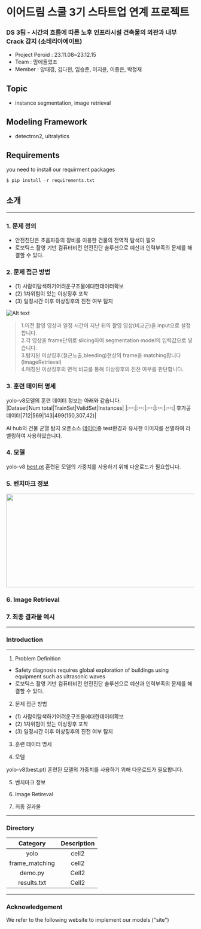 # 이어드림 스쿨 3기 스타트업 연계 프로젝트
### DS 3팀 - 시간의 흐름에 따른 노후 인프라시설 건축물의 외관과 내부 Crack 감지 (소테리아에이트)
- Project Peroid : 23.11.08~23.12.15
- Team : 맘에들었조
- Member : 양태경, 김다현, 임승준, 이지윤, 이종은, 박정재

## Topic
- instance segmentation, image retrieval



## Modeling Framework
- detectron2, ultralytics


## Requirements
you need to install our requirment packages
```python
$ pip install -r requirements.txt
```

## 소개
***
### 1. 문제 정의<br>
- 안전진단은 초음파등의 장비를 이용한 건물의 전역적 탐색이 필요 
- 로보틱스 촬영 기반 컴퓨터비전 안전진단 솔루션으로 예산과 인력부족의 문제를 해결할 수 있다.

### 2. 문제 접근 방법
- (1) 사람이탐색하기어려운구조물에대한데이터확보
- (2) 1차위험이 있는 이상징후 포착
- (3) 일정시간 이후 이상징후의 진전 여부 탐지

![Alt text](jeongjae96/soteria8-crack-detection/images/workflow.jpg)

> 1.이전 촬영 영상과 일정 시간이 지난 뒤의 촬영 영상(비교군)을 input으로 설정합니다.<br>
> 2.각 영상을 frame단위로 slicing하여 segmentation model의 입력값으로 넣습니다.<br>
> 3.탐지된 이상징후(철근노출,bleeding)현상의 frame을 matching합니다 (ImageRetrieval)<br>
> 4.매칭된 이상징후의 면적 비교를 통해 이상징후의 진전 여부를 판단합니다.


### 3. 훈련 데이터 명세

yolo-v8모델의 훈련 데이터 정보는 아래와 같습니다.<br>
|Dataset|Num total|TrainSet|ValidSet|Instances|
|:--:|:--:|:--:|:--:|:--:|
후가공데이터|712|569|143|499(150,307,42)|

AI hub의 건물 균열 탐지 오픈소스 [데이터](https://aihub.or.kr/aihubdata/data/view.do?currMenu=115&topMenu=100&aihubDataSe=realm&dataSetSn=162)중 test환경과 유사한 이미지를 선별하여 라벨링하여 사용하였습니다.

### 4. 모델 


yolo-v8 [best.pt](https://miaow-miaow.tistory.com/83)
훈련된 모델의 가중치를 사용하기 위해 다운로드가 필요합니다.

### 5. 벤치마크 정보
<img src="jeongjae96/soteria8-crack-detection/yolo_benchmark.jpg" width="650px" height="250px">


### 6. Image Retrieval

### 7. 최종 결과물 예시




***

### Introduction
***
1. Problem Definition<br>
- Safety diagnosis requires global exploration of buildings using equipment such as ultrasonic waves 
- 로보틱스 촬영 기반 컴퓨터비전 안전진단 솔루션으로 예산과 인력부족의 문제를 해결할 수 있다.

2. 문제 접근 방법
- (1) 사람이탐색하기어려운구조물에대한데이터확보
- (2) 1차위험이 있는 이상징후 포착
- (3) 일정시간 이후 이상징후의 진전 여부 탐지



3. 훈련 데이터 명세

4. 모델 


yolo-v8(best.pt)
훈련된 모델의 가중치를 사용하기 위해 다운로드가 필요합니다.

5. 벤치마크 정보


6. Image Retireval

7. 최종 결과물




<!--T
### Stacks

|Category|Description|
|:--:|:--:|
|**Languag**e|![Python](https://img.shields.io/badge/python-3670A0?style=for-the-badge&logo=python&logoColor=ffdd54)
|**Storage**|![Google Drive](https://img.shields.io/badge/Google%20Drive-4285F4?style=for-the-badge&logo=googledrive&logoColor=white)|
|**Deeplearning**|![PyTorch](https://img.shields.io/badge/PyTorch-%23EE4C2C.svg?style=for-the-badge&logo=PyTorch&logoColor=white)|
|**ImageProcessing**|![OpenCV](https://img.shields.io/badge/opencv-%23white.svg?style=for-the-badge&logo=opencv&logoColor=white)|
|**Environment**|![Visual Studio Code](https://img.shields.io/badge/Visual%20Studio%20Code-0078d7.svg?style=for-the-badge&logo=visual-studio-code&logoColor=white)![Jupyter Notebook](https://img.shields.io/badge/jupyter-%23FA0F00.svg?style=for-the-badge&logo=jupyter&logoColor=white)![Git](https://img.shields.io/badge/git-%23F05033.svg?style=for-the-badge&logo=git&logoColor=white)![GitHub](https://img.shields.io/badge/github-%23121011.svg?style=for-the-badge&logo=github&logoColor=white)![Ubuntu](https://img.shields.io/badge/Ubuntu-E95420?style=for-the-badge&logo=ubuntu&logoColor=white)|
|**Communication**|![Slack](https://img.shields.io/badge/Slack-4A154B?style=for-the-badge&logo=slack&logoColor=white)![Notion](https://img.shields.io/badge/Notion-%23000000.svg?style=for-the-badge&logo=notion&logoColor=white)![Zoom](https://img.shields.io/badge/Zoom-2D8CFF?style=for-the-badge&logo=zoom&logoColor=white)|
-->








***
### Directory
<!--Table-->
|Category|Description|
|:--:|:--:|
|yolo|cell2|
|frame_matching|cell2|
|demo.py|Cell2|
|results.txt|Cell2|



***
### Acknowledgement
We refer to the following website to implement our models ("site")
